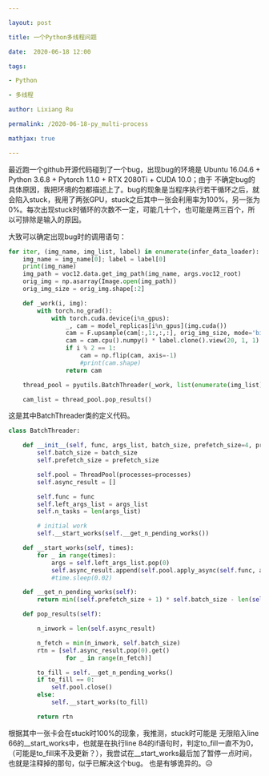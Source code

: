 ```yaml
---

layout: post

title: 一个Python多线程问题

date:  2020-06-18 12:00

tags: 

- Python

- 多线程

author: Lixiang Ru

permalink: /2020-06-18-py_multi-process

mathjax: true

---
```

最近跑一个github开源代码碰到了一个bug，出现bug的环境是 Ubuntu 16.04.6 + Python 3.6.8 + Pytorch 1.1.0 + RTX 2080Ti + CUDA 10.0；由于 不确定bug的具体原因，我把环境的包都描述上了。bug的现象是当程序执行若干循环之后，就会陷入stuck，我用了两张GPU，stuck之后其中一张会利用率为100%，另一张为0%。每次出现stuck时循环的次数不一定，可能几十个，也可能是两三百个，所以可排除是输入的原因。

大致可以确定出现bug时的调用语句：
``` python
for iter, (img_name, img_list, label) in enumerate(infer_data_loader):
    img_name = img_name[0]; label = label[0]
    print(img_name)
    img_path = voc12.data.get_img_path(img_name, args.voc12_root)
    orig_img = np.asarray(Image.open(img_path))
    orig_img_size = orig_img.shape[:2]

    def _work(i, img):
        with torch.no_grad():
            with torch.cuda.device(i%n_gpus):
                _, cam = model_replicas[i%n_gpus](img.cuda())
                cam = F.upsample(cam[:,1:,:,:], orig_img_size, mode='bilinear', align_corners=False)[0]
                cam = cam.cpu().numpy() * label.clone().view(20, 1, 1).numpy()
                if i % 2 == 1:
                    cam = np.flip(cam, axis=-1)
                    #print(cam.shape)
                return cam

    thread_pool = pyutils.BatchThreader(_work, list(enumerate(img_list)), batch_size=12, prefetch_size=0, processes=args.num_workers)

    cam_list = thread_pool.pop_results()
```
这是其中BatchThreader类的定义代码。
``` python
class BatchThreader:

    def __init__(self, func, args_list, batch_size, prefetch_size=4, processes=12):
        self.batch_size = batch_size
        self.prefetch_size = prefetch_size

        self.pool = ThreadPool(processes=processes)
        self.async_result = []

        self.func = func
        self.left_args_list = args_list
        self.n_tasks = len(args_list)

        # initial work
        self.__start_works(self.__get_n_pending_works())

    def __start_works(self, times):
        for _ in range(times):
            args = self.left_args_list.pop(0)
            self.async_result.append(self.pool.apply_async(self.func, args))
            #time.sleep(0.02)

    def __get_n_pending_works(self):
        return min((self.prefetch_size + 1) * self.batch_size - len(self.async_result), len(self.left_args_list))

    def pop_results(self):

        n_inwork = len(self.async_result)

        n_fetch = min(n_inwork, self.batch_size)
        rtn = [self.async_result.pop(0).get()
                for _ in range(n_fetch)]

        to_fill = self.__get_n_pending_works()
        if to_fill == 0:
            self.pool.close()
        else:
            self.__start_works(to_fill)

        return rtn
```

根据其中一张卡会在stuck时100%的现象，我推测，stuck时可能是 无限陷入line 66的__start_works中，也就是在执行line 84的if语句时，判定to_fill一直不为0，（可能是to_fill来不及更新？），我尝试在__start_works最后加了暂停一点时间，也就是注释掉的那句，似乎已解决这个bug。
也是有够诡异的。:disappointed_relieved: